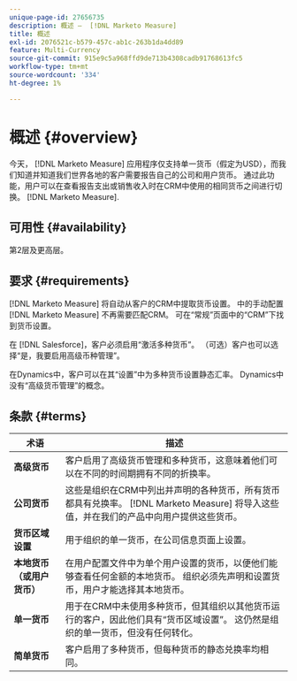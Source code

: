 ```yaml
---
unique-page-id: 27656735
description: 概述 —  [!DNL Marketo Measure]
title: 概述
exl-id: 2076521c-b579-457c-ab1c-263b1da4dd89
feature: Multi-Currency
source-git-commit: 915e9c5a968ffd9de713b4308cadb91768613fc5
workflow-type: tm+mt
source-wordcount: '334'
ht-degree: 1%

---
```


# 概述 {#overview}

今天， [!DNL Marketo Measure] 应用程序仅支持单一货币（假定为USD），而我们知道并知道我们世界各地的客户需要报告自己的公司和用户货币。 通过此功能，用户可以在查看报告支出或销售收入时在CRM中使用的相同货币之间进行切换。 [!DNL Marketo Measure].

## 可用性 {#availability}

第2层及更高层。

## 要求 {#requirements}

[!DNL Marketo Measure] 将自动从客户的CRM中提取货币设置。 中的手动配置 [!DNL Marketo Measure] 不再需要匹配CRM。 可在“常规”页面中的“CRM”下找到货币设置。

在 [!DNL Salesforce]，客户必须启用“激活多种货币”。 （可选）客户也可以选择“是，我要启用高级币种管理”。

在Dynamics中，客户可以在其“设置”中为多种货币设置静态汇率。 Dynamics中没有“高级货币管理”的概念。

## 条款 {#terms}

| **术语** | 描述 |
|---|---|
| **高级货币** | 客户启用了高级货币管理和多种货币，这意味着他们可以在不同的时间期拥有不同的折换率。 |
| **公司货币** | 这些是组织在CRM中列出并声明的各种货币，所有货币都具有兑换率。 [!DNL Marketo Measure] 将导入这些值，并在我们的产品中向用户提供这些货币。 |
| **货币区域设置** | 用于组织的单一货币，在公司信息页面上设置。 |
| **本地货币（或用户货币）** | 在用户配置文件中为单个用户设置的货币，以便他们能够查看任何金额的本地货币。 组织必须先声明和设置货币，用户才能选择其本地货币。 |
| **单一货币** | 用于在CRM中未使用多种货币，但其组织以其他货币运行的客户，因此他们具有“货币区域设置”。 这仍然是组织的单一货币，但没有任何转化。 |
| **简单货币** | 客户启用了多种货币，但每种货币的静态兑换率均相同。 |
